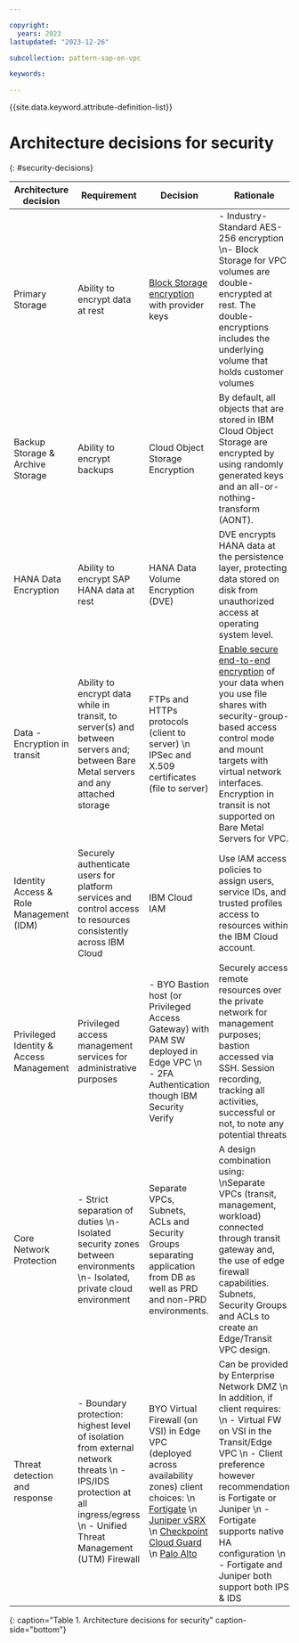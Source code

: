```yaml
---

copyright:
  years: 2023
lastupdated: "2023-12-26"

subcollection: pattern-sap-on-vpc

keywords:

---
```


{{site.data.keyword.attribute-definition-list}}

# Architecture decisions for security
{: #security-decisions}


| **Architecture decision**                | **Requirement**                                                                 | **Decision**                 | **Rationale**                                                                    |
|-|-|-|-|
| Primary Storage                         | Ability to encrypt data at rest                                                                                                     | [Block Storage encryption](https://cloud.ibm.com/docs/vpc?topic=vpc-mng-data&interface=ui) with provider keys                                    | -   Industry-Standard AES-256 encryption \n-   Block Storage for VPC volumes are double-encrypted at rest. The double-encryptions includes the underlying volume that holds customer volumes                                                                                                                                                                                                                                                                                 |
| Backup Storage & Archive Storage        | Ability to encrypt backups                                                                                                          | Cloud Object Storage Encryption                                                                                                                  | By default, all objects that are stored in IBM Cloud Object Storage are encrypted by using randomly generated keys and an all-or-nothing-transform (AONT).                                                                                                                                                                |
| HANA Data Encryption                    | Ability to encrypt SAP HANA data at rest                                                                                            | HANA Data Volume Encryption (DVE)                                                                                                                | DVE encrypts HANA data at the persistence layer, protecting data stored on disk from unauthorized access at operating system level.                                                                                                                                                                                       |
| Data - Encryption in transit            | Ability to encrypt data while in transit, to server(s) and between servers and; between Bare Metal servers and any attached storage | FTPs and HTTPs protocols (client to server) \n IPSec and X.509 certificates (file to server)                                                                                                      | [Enable secure end-to-end encryption](https://cloud.ibm.com/docs/vpc?topic=vpc-file-storage-vpc-eit) of your data when you use file shares with security-group-based access control mode and mount targets with virtual network interfaces. Encryption in transit is not supported on Bare Metal Servers for VPC.|
| Identity Access & Role Management (IDM) | Securely authenticate users for platform services and control access to resources consistently across IBM Cloud                     | IBM Cloud IAM                                                                                                                                    | Use IAM access policies to assign users, service IDs, and trusted profiles access to resources within the IBM Cloud account.                                                                                                                                                                                              |
| Privileged Identity & Access Management | Privileged access management services for administrative purposes                                                                   | -   BYO Bastion host (or Privileged Access Gateway) with PAM SW deployed in Edge VPC \n -   2FA Authentication though IBM Security Verify                                                            | Securely access remote resources over the private network for management purposes; bastion accessed via SSH. Session recording, tracking all activities, successful or not, to note any potential threats                                                                                                                 |
| Core Network Protection                 | -   Strict separation of duties \n-   Isolated security zones between environments \n-   Isolated, private cloud environment                                                                                                    | Separate VPCs, Subnets, ACLs and Security Groups separating application from DB as well as PRD and non-PRD environments.                         | A design combination using: \nSeparate VPCs (transit, management, workload) connected through transit gateway and, the use of edge firewall capabilities. Subnets, Security Groups and ACLs to create an Edge/Transit VPC design.|
|Threat detection and response|- Boundary protection: highest level of isolation from external network threats \n - IPS/IDS protection at all ingress/egress \n - Unified Threat Management (UTM) Firewall|BYO Virtual Firewall (on VSI) in Edge VPC (deployed across availability zones) client choices: \n [Fortigate](https://cloud.ibm.com/catalog/content/ibm-fortigate-AP-HA-terraform-deploy-5dd3e4ba-c94b-43ab-b416-c1c313479cec-global)  \n  [Juniper vSRX](https://cloud.ibm.com/catalog/content/juniper-vsrx-catalog-deploy-1.4-dc1e707c-33dd-4321-b2a5-c22dbf0dd0ee-global) \n [Checkpoint Cloud Guard](https://cloud.ibm.com/catalog/content/checkpoint-iaas-gw-ibm-vpc-1.0.7-9ed8dbde-2931-45f5-a7a7-0c90ce0d2686-global) \n [Palo Alto](https://cloud.ibm.com/catalog/content/ibmcloud-vmseries-1.9-6470816d-562d-4627-86a5-fe3ad4e94b30-global)|Can be provided by Enterprise Network DMZ \n In addition, if client requires: \n - Virtual FW on VSI in the Transit/Edge VPC \n - Client preference however recommendation is Fortigate or Juniper \n - Fortigate supports native HA configuration \n - Fortigate and Juniper both support both IPS & IDS|
{: caption="Table 1. Architecture decisions for security" caption-side="bottom"}
